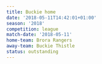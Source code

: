 ```yaml
---
title: Buckie home
date: '2018-05-11T14:42:01+01:00'
season: '2018'
competition: league
match-date: '2018-05-11'
home-team: Brora Rangers
away-team: Buckie Thistle
status: outstanding
---
```


